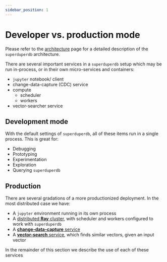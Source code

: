 ```yaml
---
sidebar_position: 1
---
```


# Developer vs. production mode

Please refer to the [architecture](../fundamentals/architecture.md) page for a detailed description of the `superduperdb` architecture.

There are several important services in a `superduperdb` setup which may be run in-process, or in their 
own micro-services and containers:

- `jupyter` notebook/ client
- change-data-capture (CDC) service
- compute
  - scheduler
  - workers
- vector-searcher service

## Development mode

With the default settings of `superduperdb`, all of these items run in a single process.
This is great for:

- Debugging
- Prototyping
- Experimentation
- Exploration
- Querying `superduperdb`

## Production

There are several gradations of a more productionized deployment.
In the most distributed case we have:

- A `jupyter` environment running in its own process
- A [distributed **Ray** cluster](non_blocking_ray_jobs.md), with scheduler and workers configured to work with `superduperdb`
- A [**change-data-capture** service](change_data_capture.md)
- A [**vector-search** service](vector_comparison_service.md), which finds similar vectors, given an input vector

In the remainder of this section we describe the use of each of these services